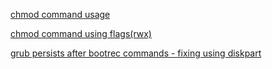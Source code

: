 [chmod command usage](https://help.ubuntu.com/community/FilePermissions#chmod_with_Numbers)

[chmod command using flags(rwx)](https://www.computerhope.com/unix/uchmod.htm)

[grub persists after bootrec commands - fixing using diskpart ](http://linuxbsdos.com/2015/09/05/how-to-delete-grub-files-from-a-boot-efi-partition-in-windows-10/)
